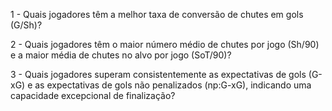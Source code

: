 1 - Quais jogadores têm a melhor taxa de conversão de chutes em gols (G/Sh)?

2 - Quais jogadores têm o maior número médio de chutes por jogo (Sh/90) e a maior média de chutes no alvo por jogo (SoT/90)?

3 - Quais jogadores superam consistentemente as expectativas de gols (G-xG) e as expectativas de gols não penalizados (np:G-xG), indicando uma capacidade excepcional de finalização?
